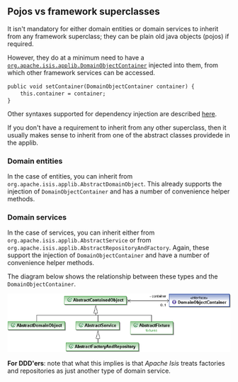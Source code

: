 Pojos vs framework superclasses
-------------------------------------------------------------------------------

It isn't mandatory for either domain entities or domain services to inherit from any framework superclass; they can be plain old java objects (pojos) if required.

However, they do at a minimum need to have a
[`org.apache.isis.applib.DomainObjectContainer`](../reference/DomainObjectContainer.html) injected into them, from which other framework services can be accessed.

    public void setContainer(DomainObjectContainer container) {
        this.container = container;
    }

Other syntaxes supported for dependency injection are described [here](../how-to-01-150-How-to-inject-services-into-a-domain-entity-or-other-service.html).

If you don't have a requirement to inherit from any other superclass,
then it usually makes sense to inherit from one of the abstract classes providede in the applib.

### Domain entities

In the case of entities, you can inherit from 
`org.apache.isis.applib.AbstractDomainObject`.  This already supports the injection of
`DomainObjectContainer` and has a number of convenience helper methods.

### Domain services

In the case of services, you can inherit either from `org.apache.isis.applib.AbstractService` or from
`org.apache.isis.applib.AbstractRepositoryAndFactory`.  Again, these support the injection of `DomainObjectContainer` and have a number of convenience
helper methods.

The diagram below shows the relationship between these types
and the `DomainObjectContainer`.

![](images/AbstractContainedObject-hierarchy.png)

**For DDD'ers**: note that what this implies is that *Apache Isis* treats factories and repositories as just another type of domain service.
